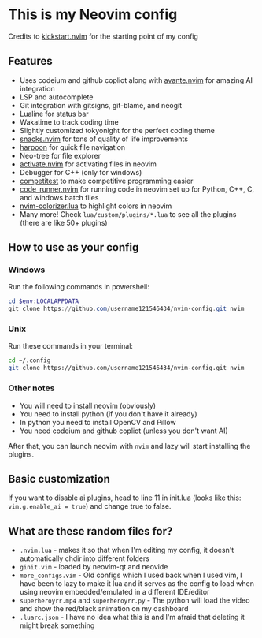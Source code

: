 # This is my Neovim config

Credits to [kickstart.nvim](https://github.com/nvim-lua/kickstart.nvim) for the starting point of my config



## Features

- Uses codeium and github copliot along with [avante.nvim](https://github.com/yetone/avante.nvim) for amazing AI integration
- LSP and autocomplete
- Git integration with gitsigns, git-blame, and neogit
- Lualine for status bar
- Wakatime to track coding time
- Slightly customized tokyonight for the perfect coding theme
- [snacks.nvim](https://github.com/folke/snacks.nvim) for tons of quality of life improvements
- [harpoon](https://github.com/ThePrimeagen/harpoon) for quick file navigation
- Neo-tree for file explorer
- [activate.nvim](https://github.com/roobert/activate.nvim) for activating files in neovim
- Debugger for C++ (only for windows)
- [competitest](https://github.com/xeluxee/competitest.nvim) to make competitive programming easier
- [code_runner.nvim](https://github.com/CRAG666/code_runner.nvim) for running code in neovim set up for Python, C++, C, and windows batch files
- [nvim-colorizer.lua](https://github.com/catgoose/nvim-colorizer.lua) to highlight colors in neovim
- Many more! Check `lua/custom/plugins/*.lua` to see all the plugins (there are like 50+ plugins)

## How to use as your config

### Windows

Run the following commands in powershell:

```powershell
cd $env:LOCALAPPDATA
git clone https://github.com/username121546434/nvim-config.git nvim
```

### Unix

Run these commands in your terminal:
```bash
cd ~/.config
git clone https://github.com/username121546434/nvim-config.git nvim
```

### Other notes

- You will need to install neovim (obviously)
- You need to install python (if you don't have it already)
- In python you need to install OpenCV and Pillow
- You need codeium and github copliot (unless you don't want AI)

After that, you can launch neovim with `nvim` and lazy will start installing the plugins.

## Basic customization

If you want to disable ai plugins, head to line 11 in init.lua (looks like this: `vim.g.enable_ai = true`) and change true to false.

## What are these random files for?

- `.nvim.lua` - makes it so that when I'm editing my config, it doesn't automatically chdir into different folders
- `ginit.vim` - loaded by neovim-qt and neovide
- `more_configs.vim` - Old configs which I used back when I used vim, I have been to lazy to make it lua and it serves as the config to load when using neovim embedded/emulated in a different IDE/editor
- `superheroyrr.mp4` and `superheroyrr.py` - The python will load the video and show the red/black animation on my dashboard
- `.luarc.json` - I have no idea what this is and I'm afraid that deleting it might break something


